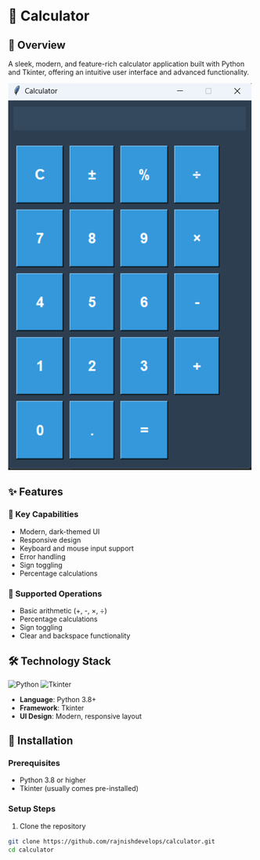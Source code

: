 # 🧮 Calculator

## 📌 Overview

A sleek, modern, and feature-rich calculator application built with Python and Tkinter, offering an intuitive user interface and advanced functionality.

![Calculator Preview](calc.png)

## ✨ Features

### 🚀 Key Capabilities
- Modern, dark-themed UI
- Responsive design
- Keyboard and mouse input support
- Error handling
- Sign toggling
- Percentage calculations

### 🔢 Supported Operations
- Basic arithmetic (+, -, ×, ÷)
- Percentage calculations
- Sign toggling
- Clear and backspace functionality

## 🛠 Technology Stack

![Python](https://img.shields.io/badge/Python-3.8+-blue?logo=python)
![Tkinter](https://img.shields.io/badge/Tkinter-GUI-green)

- **Language**: Python 3.8+
- **Framework**: Tkinter
- **UI Design**: Modern, responsive layout

## 🌟 Installation

### Prerequisites
- Python 3.8 or higher
- Tkinter (usually comes pre-installed)

### Setup Steps

1. Clone the repository
```bash
git clone https://github.com/rajnishdevelops/calculator.git
cd calculator
